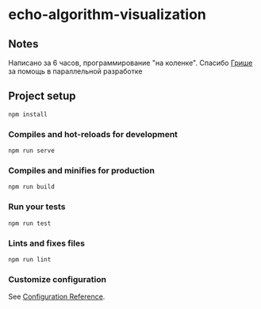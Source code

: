 # echo-algorithm-visualization

## Notes

Написано за 6 часов, программирование "на коленке". Спасибо [Грише](https://github.com/Gorizory) за помощь в параллельной разработке

## Project setup
```
npm install
```

### Compiles and hot-reloads for development
```
npm run serve
```

### Compiles and minifies for production
```
npm run build
```

### Run your tests
```
npm run test
```

### Lints and fixes files
```
npm run lint
```

### Customize configuration
See [Configuration Reference](https://cli.vuejs.org/config/).


